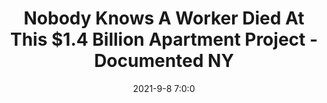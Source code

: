 ---
"title": "Nobody Knows A Worker Died At This $1.4 Billion Apartment Project - Documented NY"
"date": "2021-9-8 7:0:0"
"feed_name": "GOOGLENEWSCONSTRUCTION"
"feed_website": "https://news.google.com/search?q=construction%2Bincident&hl=en-US&gl=US&ceid=US:en"
"feed_rss": "https://news.google.com/rss/search?q=construction%2Bincident&hl=en-US&gl=US&ceid=US:en"
"link": "https://documentedny.com/2021/09/08/nobody-knows-a-construction-worker-died-at-this-1-4-billion-apartment-project/"
"file": "_posts/2021-1-1-b1660b27ecf00a49e4ea4f29f30035c81a180a93.md"
"accident": "1"
"drilling": "0"
"dead": "1"
"injured": "0"
---